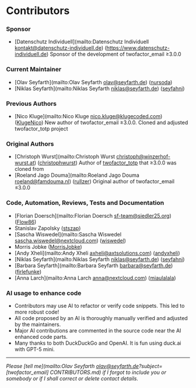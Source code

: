 # Contributors

### Sponsor

* [Datenschutz Individuell](mailto:Datenschutz Individuell <kontakt@datenschutz-individuell.de>) (https://www.datenschutz-individuell.de)
  Sponsor of the development of twofactor_email ≥3.0.0

### Current Maintainer

* [Olav Seyfarth](mailto:Olav Seyfarth <olav@seyfarth.de>) ([nursoda](https://github.com/nursoda))
* [Niklas Seyfarth](mailto:Niklas Seyfarth <niklas@seyfarth.de>) ([seyfahni](https://github.com/seyfahni))

### Previous Authors

* [Nico Kluge](mailto:Nico Kluge <nico.kluge@klugecoded.com>) ([KlugeNico](https://github.com/KlugeNico))
  New author of twofactor_email ≥3.0.0. Cloned and adjusted twofactor_totp project

### Original Authors

* [Christoph Wurst](mailto:Christoph Wurst <christoph@winzerhof-wurst.at>) ([christophwurst](christophwurst))
  Author of [twofactor_totp](https://github.com/nextcloud/twofactor_totp) that ≥3.0.0 was cloned from
* [Roeland Jago Douma](mailto:Roeland Jago Douma <roeland@famdouma.nl>) ([rullzer](https://github.com/rullzer))
  Original author of twofactor_email ≤3.0.0

### Code, Automation, Reviews, Tests and Documentation

* [Florian Doersch](mailto:Florian Doersch <sf-team@siedler25.org>) ([Flow86](https://github.com/Flow86))
* Stanislav Zapolsky ([stszap](https://github.com/stszap))
* [Sascha Wiswedel](mailto:Sascha Wiswedel <sascha.wiswedel@nextcloud.com>) ([wiswedel](https://github.com/wiswedel))
* Morris Jobke ([MorrisJobke](https://github.com/MorrisJobke))
* [Andy Xheli](mailto:Andy Xheli <axheli@axtsolutions.com>) ([andyxheli](https://github.com/andyxheli))
* [Niklas Seyfarth](mailto:Niklas Seyfarth  <niklas@seyfarth.de>) ([seyfahni](https://github.com/seyfahni))
* [Barbara Seyfarth](mailto:Barbara Seyfarth <barbara@seyfarth.de>) ([firlefunke](https://github.com/firlefunke))
* [Anna Larch](mailto:Anna Larch <anna@nextcloud.com>) ([miaulalala](https://github.com/miaulalala))

### AI usage to enhance code

* Contributors may use AI to refactor or verify code snippets. This led to more robust code!
* All code proposed by an AI is thoroughly manually verified and adjusted by the maintainers.
* Major AI contributions are commented in the source code near the AI enhanced code parts.
* Many thanks to both DuckDuckGo and OpenAI. It is fun using duck.ai with GPT-5 mini.
____

*Please [tell me](mailto:Olav Seyfarth <olav@seyfarth.de>?subject=[twofactor_email] CONTRIBUTORS.md) if I forgot to include you or somebody or if I shall correct or delete contact details.*
